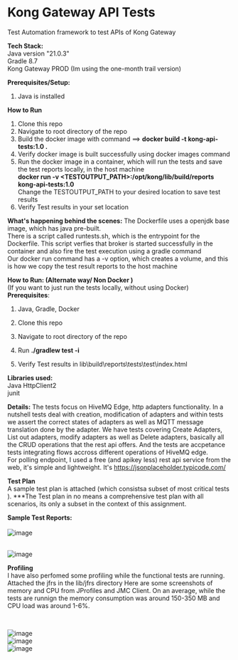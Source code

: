 # Kong Gateway API Tests 
Test Automation framework to test APIs of Kong Gateway

**Tech Stack:**</br>
Java version "21.0.3"</br>
Gradle 8.7</br>
Kong Gateway PROD (Im using the one-month trail version)
</br>

**Prerequisites/Setup:**
1. Java is installed</br>

**How to Run** 
1. Clone this repo </br>
2. Navigate to root directory of the repo </br>
3. Build the docker image with command ==> **docker build -t kong-api-tests:1.0 .** </br>
4. Verify docker image is built successfully using docker images command
5. Run the docker image in a container, which will run the tests and save the test reports locally, in the host machine </br>
   **docker run -v <TESTOUTPUT_PATH>:/opt/kong/lib/build/reports kong-api-tests:1.0 </br>**
   Change the TESTOUTPUT_PATH to your desired location to save test results
4. Verify Test results in your set location </br>
 
**What's happening behind the scenes:**
The Dockerfile uses a openjdk base image, which has java pre-built. </br>
There is a script called runtests.sh, which is the entrypoint for the Dockerfile. This script verfies that broker is started successfully in the container and also fire the test execution using a gradle command </br> 
Our docker run command has a -v option, which creates a volume, and this is how we copy the test result reports to the host machine

**How to Run: (Alternate way/ Non Docker )** </br>
(If you want to just run the tests locally, without using Docker) </br>
**Prerequisites**: </br>
1. Java, Gradle, Docker</br>


1. Clone this repo </br>
2. Navigate to root directory of the repo </br>
3. Run **./gradlew test -i** </br>
4. Verify Test results in lib\build\reports\tests\test\index.html </br>
 
**Libraries used:**</br>
Java HttpClient2</br>
junit </br>

**Details:**
The tests focus on HiveMQ Edge, http adapters functionality. In a nutshell tests deal with creation, modification of adapters and within tests we assert the correct states of adapters as well as MQTT message translation done by the adapter. We have tests covering Create Adapters, List out adapters, modify adapters as well as Delete adapters, basically all the CRUD operations that the rest api offers. And the tests are accpetance tests integrating flows accross different operations of HiveMQ edge.
</br>
For polling endpoint, I used a free (and apikey less) rest api service from the web, it's simple and lightweight. It's https://jsonplaceholder.typicode.com/

**Test Plan** </br>
A sample test plan is attached (which consistsa subset of most critical tests ). 
***The Test plan in no means a comprehensive test plan with all scenarios, its only a subset in the context of this assignment.

**Sample Test Reports:** </br>
</br>![image](https://github.com/surya818/HiveMQEdgeTest/assets/7116020/34376cc0-6dc0-4e8c-a16a-afa8f97b65b9)

</br>![image](https://github.com/surya818/HiveMQEdgeTest/assets/7116020/c9dcd9ff-5de7-4c14-973a-570ae1a7f172)


**Profiling** </br>
I have also perfomed some profiling while the functional tests are running. Attached the jfrs in the lib/jfrs directory
Here are some screenshots of memory and CPU from JProfiles and JMC Client. On an average, while the tests are runnign the memory consumption was around 150-350 MB and CPU load was around 1-6%.

</br>

![image](https://github.com/surya818/HiveMQEdgeTest/assets/7116020/4073634a-928c-46ae-86e5-160ad57dc254) </br>
![image](https://github.com/surya818/HiveMQEdgeTest/assets/7116020/6b5de118-542e-4115-b2e5-9e04e1504086) </br>
![image](https://github.com/surya818/HiveMQEdgeTest/assets/7116020/c5ee0def-f299-4233-b4dd-114b3143bed7) </br>



